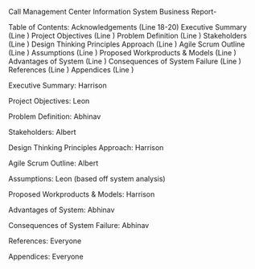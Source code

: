 Call Management Center Information System Business Report-

Table of Contents:
Acknowledgements                                                            (Line 18-20)
Executive Summary                                                            (Line )
Project Objectives                                                               (Line )
Problem Definition                                                               (Line )
Stakeholders                                                                       (Line )
Design Thinking Principles Approach                                 (Line )
Agile Scrum Outline                                                            (Line )
Assumptions                                                                       (Line )
Proposed Workproducts & Models                                     (Line )
Advantages of System                                                        (Line )
Consequences of System Failure                                       (Line )
References                                                                          (Line )
Appendices                                                                         (Line )

Executive Summary: Harrison

Project Objectives: Leon

Problem Definition: Abhinav

Stakeholders: Albert

Design Thinking Principles Approach: Harrison

Agile Scrum Outline: Albert

Assumptions: Leon
(based off system analysis)

Proposed Workproducts & Models: Harrison

Advantages of System: Abhinav

Consequences of System Failure: Abhinav

References: Everyone

Appendices: Everyone
